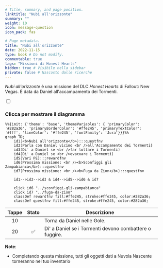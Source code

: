 ```yaml
---
# Title, summary, and page position.
linktitle: "Nubi all'orizzonte"
summary: ""
weight: 10
icon: message-question
icon_pack: fas

# Page metadata.
title: "Nubi all'orizzonte"
date: 2022-11-15
type: book # Do not modify.
commentable: true
tags: "Missioni di Honest Hearts"
hidden: true # Visibile nella sidebar
private: false # Nascosto dalle ricerche
---
```


<div class="fnv">


*Nubi all'orizzonte* è una missione del DLC *Honest Hearts* di Fallout: New Vegas. È data da Daniel all'accampamento dei Tormenti.


<section class="chart-collapse">
<input type="checkbox" name="collapse2" id="handle2">
<h3 class="handle">
<label for="handle2">Clicca per mostrare il diagramma</label>
</h3>
<div class="content">

```mermaid
%%{init: {'theme': 'base', 'themeVariables': { 'primaryColor': '#282a36', 'primaryBorderColor': '#ffe245', 'primaryTextColor': '#fff', 'lineColor': '#ffe245', 'fontFamily': 'Jura'}}}%%
graph TD;
    id1(<b>Nubi all'orizzonte</b>):::questfnv
    id2(Parla con Daniel vicino <br />all'Accampamento dei Tormenti)
    id3(Di' a Daniel se <br />far lottare i Tormenti)
    id4(Di' a Daniel se <br />evacuare i Tormenti)
    id5(Vari PE):::rewardfnv
    id6(Prossima missione: <br /><b>Sconfiggi gli Zampabianca</b>):::questfnv
    id7(Prossima missione: <br /><b>Fuga da Zion</b>):::questfnv
    
    id1-->id2-->id3 & id4-->id5-->id6 & id7
    
    click id6 "../sconfiggi-gli-zampabianca"
    click id7 "../fuga-da-zion"
    classDef rewardfnv fill:#ffe245, stroke:#ffe245, color:#282a36;
    classDef questfnv fill:#ffe245, stroke:#ffe245, color:#282a36;
```

</div>
</section>

| Tappe |       Stato        | Descrizione |
|:-----:|:------------------:| ----------- |
|                           10                          |            | Torna da Daniel nelle Gole.                                                                                                                                                 |
|                           20                          | :white_check_mark: | Di' a Daniel se i Tormenti devono combattere o fuggire.                                                                                                                     |






**Note**:
- Completando questa missione, tutti gli oggetti dati a Nuvola Nascente torneranno nel tuo inventario 


</div>


